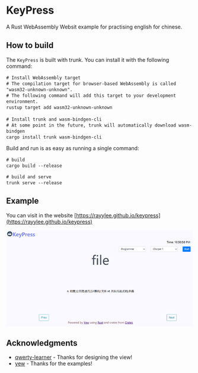 # KeyPress

A Rust WebAssembly Websit example for practising english for chinese.

## How to build

The `KeyPress` is built with trunk. You can install it with the following command:
```
# Install WebAssembly target
# The compilation target for browser-based WebAssembly is called "wasm32-unknown-unknown".
# The following command will add this target to your development environment.
rustup target add wasm32-unknown-unknown

# Install trunk and wasm-bindgen-cli
# At some point in the future, trunk will automatically download wasm-bindgen
cargo install trunk wasm-bindgen-cli
```

Build and run is as easy as running a single command:
```
# build
cargo build --release
```

```
# build and serve
trunk serve --release
```

## Example

You can visit in the website [https://rayylee.github.io/keypress](https://rayylee.github.io/keypress)

![screenshot](/assets/screenshot.png)

## Acknowledgments

- [qwerty-learner](https://github.com/Kaiyiwing/qwerty-learner) - Thanks for designing the view!
- [yew](https://github.com/yewstack/yew) - Thanks for the examples!
